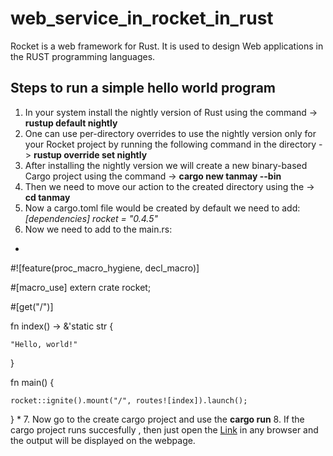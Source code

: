 # web_service_in_rocket_in_rust
Rocket is a web framework for Rust. It is used to design Web applications in the RUST programming languages.
## Steps to run a simple hello world program
1. In your system install the nightly version of Rust using the command -> **rustup default nightly**
2. One can use per-directory overrides to use the nightly version only for your Rocket project by running the following command in the directory -> **rustup override set nightly**
3. After installing the nightly version we will create a new binary-based Cargo project using the command -> **cargo new tanmay --bin**
4. Then we need to move our action to the created directory using the -> **cd tanmay**
5. Now a cargo.toml file would be created by default we need to add:
*[dependencies]
rocket = "0.4.5"*
6.  Now we need to add to the main.rs:
*
#![feature(proc_macro_hygiene, decl_macro)]

#[macro_use] extern crate rocket;

#[get("/")]

fn index() -> &'static str {

    "Hello, world!"
    
}

fn main() {

    rocket::ignite().mount("/", routes![index]).launch();
    
}
*
7. Now go to the create cargo project and use the **cargo run**
8. If the cargo project runs succesfully , then just open the [Link](https://localhost:8000) in any browser and the output will be displayed on the webpage.
